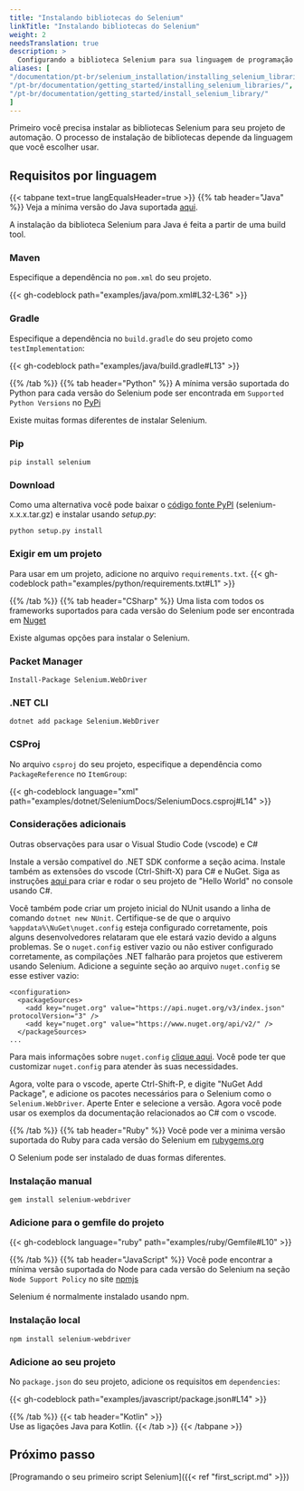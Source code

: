 ```yaml
---
title: "Instalando bibliotecas do Selenium"
linkTitle: "Instalando bibliotecas do Selenium"
weight: 2
needsTranslation: true
description: >
  Configurando a biblioteca Selenium para sua linguagem de programação favorita.
aliases: [
"/documentation/pt-br/selenium_installation/installing_selenium_libraries/",
"/pt-br/documentation/getting_started/installing_selenium_libraries/",
"/pt-br/documentation/getting_started/install_selenium_library/"
]
---
```


Primeiro você precisa instalar as bibliotecas Selenium para seu projeto de automação.
O processo de instalação de bibliotecas depende da linguagem que você escolher usar.

## Requisitos por linguagem

{{< tabpane text=true langEqualsHeader=true >}}
  {{% tab header="Java" %}}
Veja a mínima versão do Java suportada [aqui](https://github.com/SeleniumHQ/selenium/blob/trunk/.bazelrc#L13).

A instalação da biblioteca Selenium para Java é feita a partir de uma build tool.


### Maven
Especifique a dependência no `pom.xml` do seu projeto.

{{< gh-codeblock path="examples/java/pom.xml#L32-L36" >}}

### Gradle
Especifique a dependência no `build.gradle` do seu projeto como `testImplementation`:

{{< gh-codeblock path="examples/java/build.gradle#L13" >}}

  {{% /tab %}}
  {{% tab header="Python" %}}
A mínima versão suportada do Python para cada versão do Selenium pode ser encontrada 
em `Supported Python Versions` no [PyPi](https://pypi.org/project/selenium/)

Existe muitas formas diferentes de instalar Selenium.

### Pip

```shell
pip install selenium
```

### Download

Como uma alternativa você pode baixar o [código fonte PyPI](https://pypi.org/project/selenium/#files)
(selenium-x.x.x.tar.gz) e instalar usando _setup.py_:

```shell
python setup.py install
```

### Exigir em um projeto

Para usar em um projeto, adicione no arquivo `requirements.txt`.
{{< gh-codeblock path="examples/python/requirements.txt#L1" >}}

  {{% /tab %}}
  {{% tab header="CSharp" %}}
Uma lista com todos os frameworks suportados para cada versão do Selenium
pode ser encontrada em [Nuget](https://www.nuget.org/packages/Selenium.WebDriver)

Existe algumas opções para instalar o Selenium.

### Packet Manager

```shell
Install-Package Selenium.WebDriver
```

### .NET CLI

```shell
dotnet add package Selenium.WebDriver
```

### CSProj

No arquivo `csproj` do seu projeto, especifique a dependência como `PackageReference` no `ItemGroup`:

{{< gh-codeblock language="xml" path="examples/dotnet/SeleniumDocs/SeleniumDocs.csproj#L14" >}}

### Considerações adicionais

Outras observações para usar o Visual Studio Code (vscode) e C#

Instale a versão compatível do .NET SDK conforme a seção acima.
Instale também as extensões do vscode (Ctrl-Shift-X) para C# e NuGet.
Siga as instruções [aqui ](https://docs.microsoft.com/en-us/dotnet/core/tutorials/with-visual-studio-code?pivots=dotnet-5-0)para criar e rodar o seu projeto de "Hello World" no console usando C#.

Você também pode criar um projeto inicial do NUnit usando a linha de comando `dotnet new NUnit`.
Certifique-se de que o arquivo `%appdata%\NuGet\nuget.config` esteja configurado corretamente, pois alguns desenvolvedores relataram que ele estará vazio devido a alguns problemas.
Se o `nuget.config` estiver vazio ou não estiver configurado corretamente, as compilações .NET falharão para projetos que estiverem usando Selenium.
Adicione a seguinte seção ao arquivo `nuget.config` se esse estiver vazio:

```
<configuration>
  <packageSources>
    <add key="nuget.org" value="https://api.nuget.org/v3/index.json" protocolVersion="3" />
    <add key="nuget.org" value="https://www.nuget.org/api/v2/" />   
  </packageSources>
...
```
Para mais informações sobre `nuget.config` [clique aqui](https://docs.microsoft.com/en-us/nuget/reference/nuget-config-file).
Você pode ter que customizar `nuget.config` para atender às suas necessidades.

Agora, volte para o vscode, aperte Ctrl-Shift-P, e digite "NuGet Add Package", e adicione os pacotes necessários para
o Selenium como o `Selenium.WebDriver`.
Aperte Enter e selecione a versão.
Agora você pode usar os exemplos da documentação relacionados ao C# com o vscode.

  {{% /tab %}}
  {{% tab header="Ruby" %}}
Você pode ver a minima versão suportada do Ruby para cada versão do Selenium em 
[rubygems.org](https://rubygems.org/gems/selenium-webdriver/)

O Selenium pode ser instalado de duas formas diferentes.

### Instalação manual

```shell
gem install selenium-webdriver
```

### Adicione para o gemfile do projeto

{{< gh-codeblock language="ruby" path="examples/ruby/Gemfile#L10" >}}

  {{% /tab %}}
  {{% tab header="JavaScript" %}}
Você pode encontrar a mínima versão suportada do Node para cada versão do Selenium 
na seção `Node Support Policy` no site [npmjs](https://www.npmjs.com/package/selenium-webdriver)

Selenium é normalmente instalado usando npm.

### Instalação local

```shell
npm install selenium-webdriver
```

### Adicione ao seu projeto

No `package.json` do seu projeto, adicione os requisitos em `dependencies`:

{{< gh-codeblock path="examples/javascript/package.json#L14" >}}

  {{% /tab %}}
  {{< tab header="Kotlin" >}}   
    Use as ligações Java para Kotlin.
  {{< /tab >}}
{{< /tabpane >}}

## Próximo passo
[Programando o seu primeiro script Selenium]({{< ref "first_script.md" >}})
